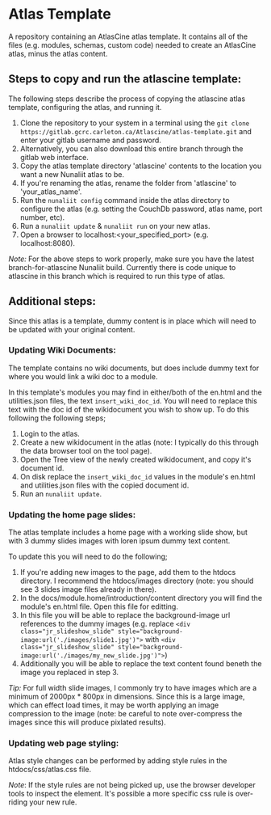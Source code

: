 # Atlas Template

A repository containing an AtlasCine atlas template. It contains all of the files (e.g. modules, schemas, custom code) needed to create an AtlasCine atlas, minus the atlas content. 

## Steps to copy and run the atlascine template:
The following steps describe the process of copying the atlascine atlas template, configuring the atlas, and running it.

1. Clone the repository to your system in a terminal using the `git clone https://gitlab.gcrc.carleton.ca/Atlascine/atlas-template.git` and enter your gitlab username and password.
2. Alternatively, you can also download this entire branch through the gitlab web interface.
3. Copy the atlas template directory 'atlascine' contents to the location you want a new Nunaliit atlas to be.
4. If you're renaming the atlas, rename the folder from 'atlascine' to 'your_atlas_name'.
4. Run the `nunaliit config` command inside the atlas directory to configure the atlas (e.g. setting the CouchDb password, atlas name, port number, etc).
5. Run a `nunaliit update` & `nunaliit run` on your new atlas. 
6. Open a browser to localhost:<your_specified_port> (e.g. localhost:8080).

*Note:* For the above steps to work properly, make sure you have the latest branch-for-atlascine Nunaliit build. Currently there is code unique to atlascine in this branch which is required to run this type of atlas.

## Additional steps:
Since this atlas is a template, dummy content is in place which will need to be updated with your original content.

### Updating Wiki Documents:
The template contains no wiki documents, but does include dummy text for where you would link a wiki doc to a module. 

In this template's modules you may find in either/both of the en.html and the utilities.json files, the text `insert_wiki_doc_id`. You will need to replace this text with the doc id of the wikidocument you wish to show up. To do this following the following steps;

1. Login to the atlas.
2. Create a new wikidocument in the atlas (note: I typically do this through the data browser tool on the tool page).
3. Open the Tree view of the newly created wikidocument, and copy it's document id.
4. On disk replace the `insert_wiki_doc_id` values in the module's en.html and utilities.json files with the copied document id.
5. Run an `nunaliit update`.

### Updating the home page slides:
The atlas template includes a home page with a working slide show, but with 3 dummy slides images with loren ipsum dummy text content. 

To update this you will need to do the following;

1. If you're adding new images to the page, add them to the htdocs directory. I recommend the htdocs/images directory (note: you should see 3 slides image files already in there).
2. In the docs/module.home/introduction/content directory you will find the module's en.html file. Open this file for editting.
3. In this file you will be able to replace the background-image url references to the dummy images (e.g. replace `<div class="jr_slideshow_slide" style="background-image:url('./images/slide1.jpg')">` with `<div class="jr_slideshow_slide" style="background-image:url('./images/my_new_slide.jpg')">`)
4. Additionally you will be able to replace the text content found beneth the image you replaced in step 3. 

*Tip:* For full width slide images, I commonly try to have images which are a minimum of 2000px * 800px in dimensions. Since this is a large image, which can effect load times, it may be worth applying an image compression to the image (note: be careful to note over-compress the images since this will produce pixlated results).

### Updating web page styling:
Atlas style changes can be performed by adding style rules in the htdocs/css/atlas.css file. 

*Note*: If the style rules are not being picked up, use the browser developer tools to inspect the element. It's possible a more specific css rule is over-riding your new rule.